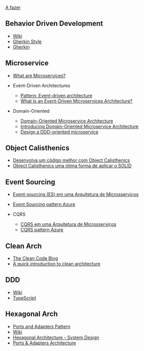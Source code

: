 [A fazer](https://chatgpt.com/share/67976f00-31d4-8008-bb39-8ffe83eeb10d)

## Behavior Driven Development

* [Wiki](https://pt.wikipedia.org/wiki/Behavior_Driven_Development) 
* [Gherkin Style](https://pm3.com.br/glossario/gherkin-style/)
* [Gherkin](https://cucumber.io/docs/gherkin/)

## Microservice

* [What are Microservices?](https://www.geeksforgeeks.org/microservices/)

* Event-Driven Architectures
    * [Pattern: Event-driven architecture](https://microservices.io/patterns/data/event-driven-architecture.html)
    * [What Is an Event-Driven Microservices Architecture?](https://www.akamai.com/blog/edge/what-is-an-event-driven-microservices-architecture)
* Domain-Oriented
    * [Domain-Oriented Microservice Architecture](https://www.geeksforgeeks.org/domain-oriented-microservice-architecture/)
    * [Introducing Domain-Oriented Microservice Architecture](https://www.uber.com/en-BR/blog/microservice-architecture/)
    * [Design a DDD-oriented microservice](https://learn.microsoft.com/en-us/dotnet/architecture/microservices/microservice-ddd-cqrs-patterns/ddd-oriented-microservice)

## Object Calisthenics

* [Desenvolva um código melhor com Object Calisthenics](https://medium.com/@rafaelcruz_48213/desenvolva-um-código-melhor-com-object-calisthenics-d5364767a9ba)
* [Object Calisthenics uma ótima forma de aplicar o SOLID](https://www.dio.me/articles/object-calisthenics-uma-otima-forma-de-aplicar-o-solid)

## Event Sourcing

* [Event-sourcing (ES) em uma Arquitetura de Microsserviços](https://medium.com/@marcelomg21/event-sourcing-es-em-uma-arquitetura-de-microsserviços-852f6ce04595    )
* [Event Sourcing pattern Azure](https://learn.microsoft.com/en-us/azure/architecture/patterns/event-sourcing)

* CQRS
   * [CQRS em uma Arquitetura de Microsserviços](https://medium.com/@marcelomg21/cqrs-command-query-responsibility-segregation-em-uma-arquitetura-de-micro-serviços-71dcb687a8a9)
   * [CQRS pattern Azure](https://learn.microsoft.com/pt-br/azure/architecture/patterns/cqrs)

## Clean Arch

* [The Clean Code Blog](https://blog.cleancoder.com/uncle-bob/2012/08/13/the-clean-architecture.html)
* [A quick introduction to clean architecture](https://www.freecodecamp.org/news/a-quick-introduction-to-clean-architecture-990c014448d2/)

## DDD
* [Wiki](https://en.wikipedia.org/wiki/Domain-driven_design#)
* [TypeScript](https://khalilstemmler.com/articles/categories/domain-driven-design/)

## Hexagonal Arch

* [Ports and Adapters Pattern](https://jmgarridopaz.github.io/content/hexagonalarchitecture.html)
* [Wiki](https://en.wikipedia.org/wiki/Hexagonal_architecture_(software))
* [Hexagonal Architecture - System Design](https://www.geeksforgeeks.org/hexagonal-architecture-system-design/)
* [Ports & Adapters Architecture](https://medium.com/the-software-architecture-chronicles/ports-adapters-architecture-d19f2d476eca)
